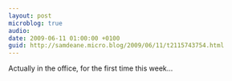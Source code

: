 ```yaml
---
layout: post
microblog: true
audio: 
date: 2009-06-11 01:00:00 +0100
guid: http://samdeane.micro.blog/2009/06/11/t2115743754.html
---
```

Actually in the office, for the first time this week...
